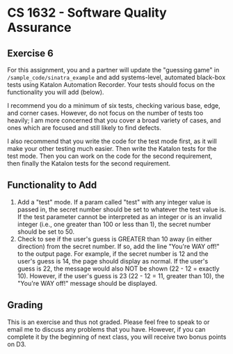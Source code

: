 # CS 1632 - Software Quality Assurance

## Exercise 6

For this assignment, you and a partner will update the "guessing game" in `/sample_code/sinatra_example` and add systems-level, automated black-box tests using Katalon Automation Recorder.  Your tests should focus on the functionality you will add (below).

I recommend you do a minimum of six tests, checking various base, edge, and corner cases.  However, do not focus on the number of tests too heavily; I am more concerned that you cover a broad variety of cases, and ones which are focused and still likely to find defects.

I also recommend that you write the code for the test mode first, as it will make your other testing much easier.  Then write the Katalon tests for the test mode.  Then you can work on the code for the second requirement, then finally the Katalon tests for the second requirement.

## Functionality to Add

1. Add a "test" mode.  If a param called "test" with any integer value is passed in, the secret number should be set to whatever the test value is.  If the test parameter cannot be interpreted as an integer or is an invalid integer (i.e., one greater than 100 or less than 1), the secret number should be set to 50.
2. Check to see if the user's guess is GREATER than 10 away (in either direction) from the secret number.  If so, add the line "You're WAY off!" to the output page.  For example, if the secret number is 12 and the user's guess is 14, the page should display as normal.  If the user's guess is 22, the message would also NOT be shown (22 - 12 = exactly 10).  However, if the user's guess is 23 (22 - 12 = 11, greater than 10), the "You're WAY off!" message should be displayed.

## Grading

This is an exercise and thus not graded.  Please feel free to speak to or email me to discuss any problems that you have.  However, if you can complete it by the beginning of next class, you will receive two bonus points on D3.
